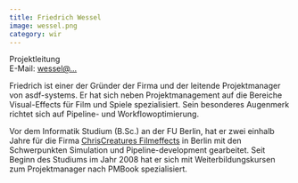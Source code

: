 ```yaml
---
title: Friedrich Wessel
image: wessel.png
category: wir
---
```

<!-- This comment is a workaround for a bug #439 of jekyll -->
Projektleitung  
E-Mail: [wessel@...](mailto:wessel@asdf-systems.de)

Friedrich ist einer der Gründer der Firma und der leitende Projektmanager von asdf-systems. Er hat sich neben Projektmanagement auf die Bereiche Visual-Effects für Film und Spiele spezialisiert. Sein besonderes Augenmerk richtet sich auf Pipeline- und Workflowoptimierung.

Vor dem Informatik Studium (B.Sc.) an der FU Berlin, hat er zwei einhalb Jahre für die Firma [ChrisCreatures Filmeffects](http://www.chriscreatures.com/) in Berlin mit den Schwerpunkten Simulation und Pipeline-development gearbeitet. Seit Beginn des Studiums im Jahr 2008 hat er sich mit Weiterbildungskursen zum Projektmanager nach PMBook spezialisiert.
